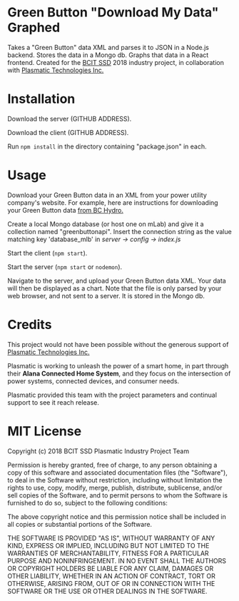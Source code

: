 # Green Button "Download My Data" Graphed

Takes a "Green Button" data XML and parses it to JSON in a Node.js backend. Stores the data in a Mongo db. Graphs that data in a React frontend.
Created for the [BCIT SSD](https://www.bcit.ca/study/programs/699ccertt) 2018 industry project, in collaboration with [Plasmatic Technologies Inc.](https://www.plasmatic.ai/)

# Installation

Download the server (GITHUB ADDRESS).

Download the client (GITHUB ADDRESS).

Run `npm install` in the directory containing "package.json" in each.

# Usage

Download your Green Button data in an XML from your power utility company's website.
For example, here are instructions for downloading your Green Button data [from BC Hydro.](https://www.bchydro.com/search.html?q=Where+can+I+get+my+billing+and+electricity+use+history%3F&qid=1348&ir_type=3)

Create a local Mongo database (or host one on mLab) and give it a collection named "greenbuttonapi".
Insert the connection string as the value matching key 'database_mlb' in *server -> config -> index.js*

Start the client (`npm start`).

Start the server (`npm start` or `nodemon`).

Navigate to the server, and upload your Green Button data XML. Your data will then be displayed as a chart. Note that the file is only parsed by your web browser, and not sent to a server. It is stored in the Mongo db.

# Credits

This project would not have been possible without the generous support of [Plasmatic Technologies Inc.](https://www.plasmatic.ai/)

Plasmatic is working to unleash the power of a smart home, in part through their **Alana Connected Home System**, and they focus on the intersection of power systems, connected devices, and consumer needs.

Plasmatic provided this team with the project parameters and continual support to see it reach release.

# MIT License

Copyright (c) 2018 BCIT SSD Plasmatic Industry Project Team

Permission is hereby granted, free of charge, to any person obtaining a copy
of this software and associated documentation files (the "Software"), to deal
in the Software without restriction, including without limitation the rights
to use, copy, modify, merge, publish, distribute, sublicense, and/or sell
copies of the Software, and to permit persons to whom the Software is
furnished to do so, subject to the following conditions:

The above copyright notice and this permission notice shall be included in all
copies or substantial portions of the Software.

THE SOFTWARE IS PROVIDED "AS IS", WITHOUT WARRANTY OF ANY KIND, EXPRESS OR
IMPLIED, INCLUDING BUT NOT LIMITED TO THE WARRANTIES OF MERCHANTABILITY,
FITNESS FOR A PARTICULAR PURPOSE AND NONINFRINGEMENT. IN NO EVENT SHALL THE
AUTHORS OR COPYRIGHT HOLDERS BE LIABLE FOR ANY CLAIM, DAMAGES OR OTHER
LIABILITY, WHETHER IN AN ACTION OF CONTRACT, TORT OR OTHERWISE, ARISING FROM,
OUT OF OR IN CONNECTION WITH THE SOFTWARE OR THE USE OR OTHER DEALINGS IN THE
SOFTWARE.
